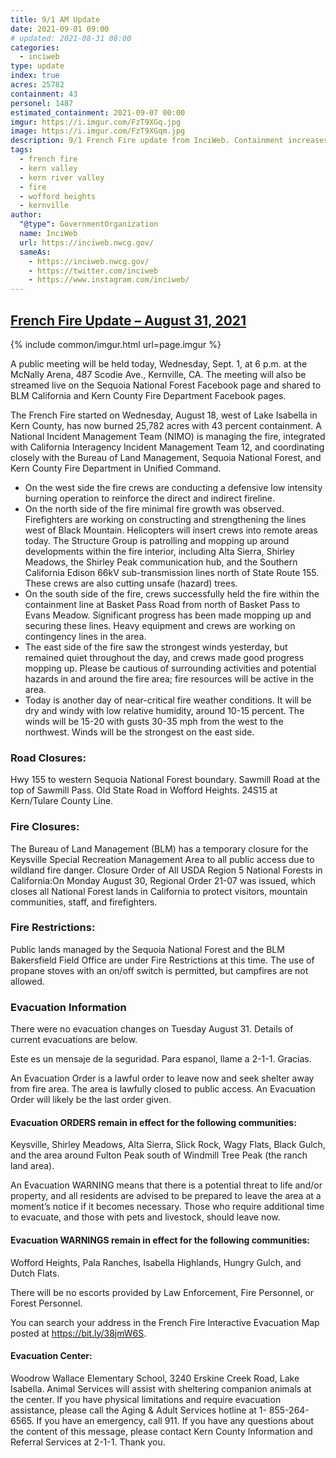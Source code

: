```yaml
---
title: 9/1 AM Update
date: 2021-09-01 09:00
# updated: 2021-08-31 08:00
categories:
  - inciweb
type: update
index: true
acres: 25782
containment: 43
personel: 1487
estimated_containment: 2021-09-07 00:00
imgur: https://i.imgur.com/FzT9XGq.jpg
image: https://i.imgur.com/FzT9XGqm.jpg
description: 9/1 French Fire update from InciWeb. Containment increases to 46%.
tags:
  - french fire
  - kern valley
  - kern river valley
  - fire
  - wofford heights
  - kernville
author:
  "@type": GovernmentOrganization
  name: InciWeb
  url: https://inciweb.nwcg.gov/
  sameAs:
    - https://inciweb.nwcg.gov/
    - https://twitter.com/inciweb
    - https://www.instagram.com/inciweb/
---
```

## [French Fire Update – August 31, 2021](https://inciweb.nwcg.gov/incident/article/7813/65343/)

{% include common/imgur.html url=page.imgur %}

A public meeting will be held today, Wednesday, Sept. 1, at 6 p.m. at the McNally Arena, 487 Scodie Ave., Kernville, CA. The meeting will also be streamed live on the Sequoia National Forest Facebook page and shared to BLM California and Kern County Fire Department Facebook pages.

The French Fire started on Wednesday, August 18, west of Lake Isabella in Kern County, has now burned 25,782 acres with 43 percent containment. A National Incident Management Team (NIMO) is managing the fire, integrated with California Interagency Incident Management Team 12, and coordinating closely with the Bureau of Land Management, Sequoia National Forest, and Kern County Fire Department in Unified Command.

- On the west side the fire crews are conducting a defensive low intensity burning operation to reinforce the direct and indirect fireline.
- On the north side of the fire minimal fire growth was observed. Firefighters are working on constructing and strengthening the lines west of Black Mountain. Helicopters will insert crews into remote areas today. The Structure Group is patrolling and mopping up around developments within the fire interior, including Alta Sierra, Shirley Meadows, the Shirley Peak communication hub, and the Southern California Edison 66kV sub-transmission lines north of State Route 155. These crews are also cutting unsafe (hazard) trees.
- On the south side of the fire, crews successfully held the fire within the containment line at Basket Pass Road from north of Basket Pass to Evans Meadow. Significant progress has been made mopping up and securing these lines. Heavy equipment and crews are working on contingency lines in the area.
- The east side of the fire saw the strongest winds yesterday, but remained quiet throughout the day, and crews made good progress mopping up. Please be cautious of surrounding activities and potential hazards in and around the fire area; fire resources will be active in the area.
- Today is another day of near-critical fire weather conditions. It will be dry and windy with low relative humidity, around 10-15 percent. The winds will be 15-20 with gusts 30-35 mph from the west to the northwest. Winds will be the strongest on the east side.

### Road Closures:
Hwy 155 to western Sequoia National Forest boundary. Sawmill Road at the top of Sawmill Pass. Old State Road in Wofford Heights. 24S15 at Kern/Tulare County Line.

### Fire Closures:
The Bureau of Land Management (BLM) has a temporary closure for the Keysville Special Recreation Management Area to all public access due to wildland fire danger.
Closure Order of All USDA Region 5 National Forests in California:On Monday August 30, Regional Order 21-07 was issued, which closes all National Forest lands in California to protect visitors, mountain communities, staff, and firefighters.  

### Fire Restrictions:
Public lands managed by the Sequoia National Forest and the BLM Bakersfield Field Office are under Fire Restrictions at this time. The use of propane stoves with an on/off switch is permitted, but campfires are not allowed.

### Evacuation Information
There were no evacuation changes on Tuesday August 31. Details of current evacuations are below.

Este es un mensaje de la seguridad. Para espanol, llame a 2-1-1. Gracias.

An Evacuation Order is a lawful order to leave now and seek shelter away from fire area. The area is lawfully closed to public access. An Evacuation Order will likely be the last order given.

#### Evacuation ORDERS remain in effect for the following communities:
Keysville, Shirley Meadows, Alta Sierra, Slick Rock, Wagy Flats, Black Gulch, and the area around Fulton Peak south of Windmill Tree Peak (the ranch land area).

An Evacuation WARNING means that there is a potential threat to life and/or property, and all residents are advised to be prepared to leave the area at a moment’s notice if it becomes necessary. Those who require additional time to evacuate, and those with pets and livestock, should leave now.

#### Evacuation WARNINGS remain in effect for the following communities:
Wofford Heights, Pala Ranches, Isabella Highlands, Hungry Gulch, and Dutch Flats.

There will be no escorts provided by Law Enforcement, Fire Personnel, or Forest Personnel.

You can search your address in the French Fire Interactive Evacuation Map posted at https://bit.ly/38jmW6S.

#### Evacuation Center:
Woodrow Wallace Elementary School, 3240 Erskine Creek Road, Lake Isabella.
Animal Services will assist with sheltering companion animals at the center. If you have physical limitations and require evacuation assistance, please call the Aging & Adult Services hotline at 1- 855-264-6565. If you have an emergency, call 911. If you have any questions about the content of this message, please contact Kern County Information and Referral Services at 2-1-1. Thank you.
